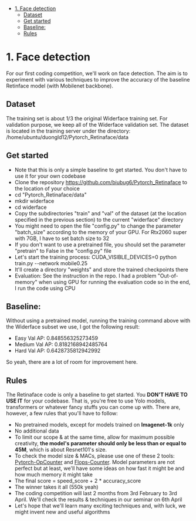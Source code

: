 - [1. Face detection](#1-face-detection)
  - [Dataset](#dataset)
  - [Get started](#get-started)
  - [Baseline:](#baseline)
  - [Rules](#rules)
# 1. Face detection
For our first coding competition, we'll work on face detection. The aim is to experiment with various techniques to improve the accuracy of the baseline Retinface model (with Mobilenet backbone).
## Dataset 
The training set is about 1/3 the original Widerface training set. For validation purpose, we keep all of the Widerface validation set.
The dataset is located in the training server under the directory:
/home/ubuntu/duongld12/Pytorch_Retinaface/data
## Get started
- Note that this is only a simple baseline to get started. You don't have to use it for your own codebase
- Clone the repository https://github.com/biubug6/Pytorch_Retinaface to the location of your choice  
- cd "Pytorch_Retinaface/data"
- mkdir widerface
- cd widerface
- Copy the subdirectories "train" and "val" of the dataset (at the location specified in the previous section) to the current "widerface" directory
- You might need to open the file "config.py" to change the parameter "batch_size" according to the memory of your GPU. For Rtx2060 super with 7GB, I have to set batch size to 32
- If you don't want to use a pretrained file, you should set the parameter "pretrain" to False in the "config.py" file
- Let's start the training process:  CUDA_VISIBLE_DEVICES=0 python train.py --network mobile0.25 
- It'll create a directory "weights" and store the trained checkpoints there
- Evaluation: See the instruction in the repo. I had a problem "Out-of-memory" when using GPU for running the evaluation code so in the end, I run the code using CPU

## Baseline:
Without using a pretrained model, running the training command above with the Widerface subset we use, I got the following result:
- Easy Val AP: 0.848556325273459 
- Medium Val AP: 0.8182168942485764 
- Hard Val AP: 0.6428735812942992

So yeah, there are a lot of room for improvement here.

## Rules
The Retinaface code is only a baseline to get started. You **DON'T HAVE TO USE IT** for your codebase. That is, you're free  to use Yolo models, transformers or whatever fancy stuffs you can come up with. There are, however, a few rules that you'll have to follow:
- No pretrained models, except for models trained on **Imagenet-1k** only
- No additional data
- To limit our scope & at the same time, allow for maximum possible creativity, **the model's parameter should only be less than or equal to 45M**, which is about Resnet101's size.
- To check the model size & MACs, please use one of these 2 tools: [Pytorch-OpCounter](https://github.com/Lyken17/pytorch-OpCounter) and [Flops-Counter](https://github.com/sovrasov/flops-counter.pytorch). Model parameters are not perfect but at least, we'll have some ideas on how fast it might be and how much memory it might take
- The final score = speed_score + 2 * accuracy_score
- The winner takes it all (550k yeah)
- The coding competition will last 2 months from 3rd February to 3rd April. We'll check the results & techniques in our seminar on 6th April
- Let's hope that we'll learn many exciting techniques and, with luck, we might invent new and useful algorithms
  
  
 